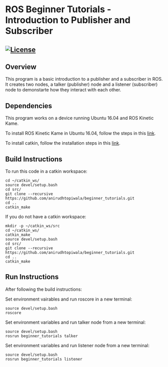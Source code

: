 # ROS Beginner Tutorials - Introduction to Publisher and Subscriber  
[![License](https://img.shields.io/badge/License-BSD%203--Clause-blue.svg)](https://opensource.org/licenses/BSD-3-Clause)
---

## Overview

This program is a basic introduction to a publisher and a subscriber in ROS. It creates two nodes, a talker (publisher) node and a listener (subscriber) node to demonstarte how they interact with each other.

## Dependencies
This program works on a device running Ubuntu 16.04 and ROS Kinetic Kame.

To install ROS Kinetic Kame in Ubuntu 16.04, follow the steps in this [link](http://wiki.ros.org/kinetic/Installation/Ubuntu).

To install catkin, follow the installation steps in this [link](http://wiki.ros.org/catkin).

## Build Instructions

To run this code in a catkin workspace:
```
cd ~/catkin_ws/
source devel/setup.bash
cd src/
git clone --recursive https://github.com/anirudhtopiwala/beginner_tutorials.git
cd ..
catkin_make
```
If you do not have a catkin workspace:
```
mkdir -p ~/catkin_ws/src
cd ~/catkin_ws/
catkin_make
source devel/setup.bash
cd src/
git clone --recursive https://github.com/anirudhtopiwala/beginner_tutorials.git
cd ..
catkin_make
```

## Run Instructions 

After following the build instructions:

Set environment vairables and run roscore in a new terminal:
```
source devel/setup.bash
roscore
```

Set environment variables and run talker node from a new terminal:
```
source devel/setup.bash
rosrun beginner_tutorials talker
```
Set environment variables and run listener node from a new terminal:
```
source devel/setup.bash
rosrun beginner_tutorials listener
```
